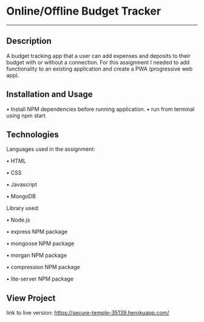 # Online/Offline Budget Tracker
--------------------------------------------------

## Description

A budget tracking app that a user can add expenses and deposits to their budget with or without a connection. For this assignment I needed to add functionality to an existing application and create a PWA (progressive web app).



## Installation and Usage

• Install NPM dependencies before running application.
• run from terminal using npm start


## Technologies

Languages used in the assignment:

• HTML 

• CSS 

• Javascript

• MongoDB


Library used: 

• Node.js

• express NPM package

• mongoose NPM package

• morgan NPM package

• compression NPM package

• lite-server NPM package

## View Project

link to live version:
https://secure-temple-35139.herokuapp.com/



